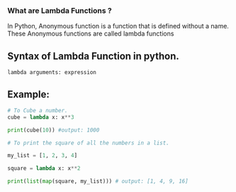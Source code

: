 ### What are Lambda Functions ?

In Python, Anonymous function is a function that is defined without a name.
These Anonymous functions are called lambda functions

## Syntax of Lambda Function in python.

```
lambda arguments: expression
```

## Example:

```python
# To Cube a number.
cube = lambda x: x**3

print(cube(10)) #output: 1000

# To print the square of all the numbers in a list.

my_list = [1, 2, 3, 4]

square = lambda x: x**2

print(list(map(square, my_list))) # output: [1, 4, 9, 16]
```
